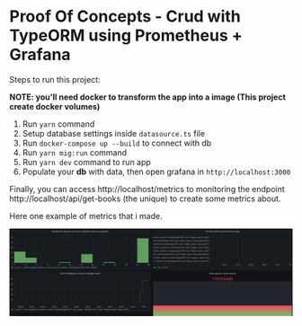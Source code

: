 # Proof Of Concepts - Crud with TypeORM using Prometheus + Grafana 

Steps to run this project:

**NOTE: you'll need docker to transform the app into a image (This project create docker volumes)**

1. Run `yarn` command
2. Setup database settings inside `datasource.ts` file
3. Run `docker-compose up --build` to connect with db
4. Run `yarn mig:run` command
5. Run `yarn dev` command to run app
6. Populate your **db** with data, then open grafana in `http://localhost:3000`

Finally, you can access http://localhost/metrics to monitoring the 
endpoint http://localhost/api/get-books (the unique) to create some metrics about.

Here one example of metrics that i made.

<img src=".github/metrics.png">




